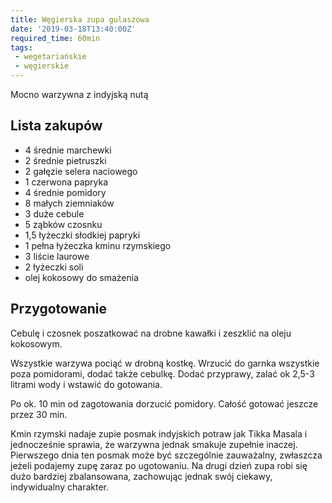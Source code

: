 ```yaml
---
title: Węgierska zupa gulaszowa
date: '2019-03-18T13:40:00Z'
required_time: 60min
tags:
 - wegetariańskie
 - węgierskie
---
```


Mocno warzywna z indyjską nutą

<!---- splitter ---->

## Lista zakupów
- 4 średnie marchewki
- 2 średnie pietruszki
- 2 gałęzie selera naciowego
- 1 czerwona papryka
- 4 średnie pomidory
- 8 małych ziemniaków
- 3 duże cebule
- 5 ząbków czosnku
- 1,5 łyżeczki słodkiej papryki
- 1 pełna łyżeczka kminu rzymskiego
- 3 liście laurowe
- 2 łyżeczki soli
- olej kokosowy do smażenia

<!---- splitter ---->

## Przygotowanie

Cebulę i czosnek poszatkować na drobne kawałki i zeszklić na oleju kokosowym.

Wszystkie warzywa pociąć w drobną kostkę. Wrzucić do garnka wszystkie poza pomidorami, dodać także cebulkę.
Dodać przyprawy, zalać ok 2,5-3 litrami wody i wstawić do gotowania.

Po ok. 10 min od zagotowania dorzucić pomidory.
Całość gotować jeszcze przez 30 min.

Kmin rzymski nadaje zupie posmak indyjskich potraw jak Tikka Masala i jednocześnie sprawia, że warzywna jednak smakuje zupełnie inaczej. Pierwszego dnia ten posmak może być szczególnie zauważalny, zwłaszcza jeżeli podajemy zupę zaraz po ugotowaniu. Na drugi dzień zupa robi się dużo bardziej zbalansowana, zachowując jednak swój ciekawy, indywidualny charakter.
